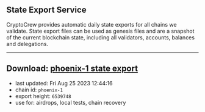 ## State Export Service
CryptoCrew provides automatic daily state exports for all chains we validate. State export files can be used as genesis files and are a snapshot of the current blockchain state, including all validators, accounts, balances and delegations.

---
**Download: [phoenix-1 state export](https://dl.ccvalidators.com/SERVICE/terra2/phoenix-1_export_6539748.json)**
---

- last updated: Fri Aug 25 2023 12:44:16
- chain id: `phoenix-1`
- export height: `6539748`
- use for: airdrops, local tests, chain recovery

